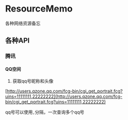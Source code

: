 # ResourceMemo
各种网络资源备忘

## 各种API

### 腾讯
#### QQ空间
1. 获取qq号昵称和头像

[http://users.qzone.qq.com/fcg-bin/cgi_get_portrait.fcg?uins=11111111,22222222](http://users.qzone.qq.com/fcg-bin/cgi_get_portrait.fcg?uins=11111111,22222222)

qq号可以使用`,`分隔，一次查询多个qq号
